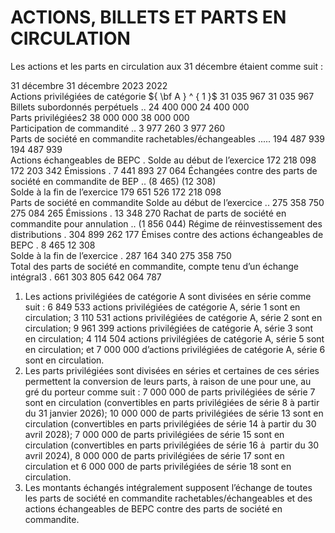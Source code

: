 # ACTIONS, BILLETS ET PARTS EN CIRCULATION  

Les actions et les parts en circulation aux 31 décembre étaient comme suit :  

31 décembre 31 décembre 2023 2022   
Actions privilégiées de catégorie ${ \bf A } ^ { 1 }$ 31 035 967 31 035 967   
Billets subordonnés perpétuels .. 24 400 000 24 400 000   
Parts privilégiées2 38 000 000 38 000 000   
Participation de commandité .. 3 977 260 3 977 260   
Parts de société en commandite rachetables/échangeables ..... 194 487 939 194 487 939   
Actions échangeables de BEPC . Solde au début de l’exercice 172 218 098 172 203 342 Émissions . 7 441 893 27 064 Échangées contre des parts de société en commandite de BEP .. (8 465) (12 308)   
Solde à la fin de l’exercice 179 651 526 172 218 098   
Parts de société en commandite Solde au début de l’exercice .. 275 358 750 275 084 265 Émissions . 13 348 270 Rachat de parts de société en commandite pour annulation .. (1 856 044) Régime de réinvestissement des distributions . 304 899 262 177 Émises contre des actions échangeables de BEPC . 8 465 12 308   
Solde à la fin de l’exercice . 287 164 340 275 358 750   
Total des parts de société en commandite, compte tenu d’un échange intégral3 . 661 303 805 642 064 787   
1) Les actions privilégiées de catégorie A sont divisées en série comme suit : 6 849 533 actions privilégiées de catégorie A, série 1 sont en circulation; 3 110 531 actions privilégiées de catégorie A, série 2 sont en circulation; 9 961 399 actions privilégiées de catégorie A, série 3 sont en circulation; $4 ~ 1 1 4 ~ 5 0 4$ actions privilégiées de catégorie A, série 5 sont en circulation; et 7 000 000 d’actions privilégiées de catégorie A, série 6 sont en circulation.   
2) Les parts privilégiées sont divisées en séries et certaines de ces séries permettent la conversion de leurs parts, à raison de une pour une, au gré du porteur comme suit : 7 000 000 de parts privilégiées de série 7 sont en circulation (convertibles en parts privilégiées de série 8 à partir du 31 janvier 2026); 10 000 000 de parts privilégiées de série 13 sont en circulation (convertibles en parts privilégiées de série 14 à partir du 30 avril 2028); 7 000 000 de parts privilégiées de série 15 sont en circulation (convertibles en parts privilégiées de série $1 6 \mathrm { ~ \dot { a } ~ }$ partir du 30 avril 2024), 8 000 000 de parts privilégiées de série 17 sont en circulation et 6 000 000 de parts privilégiées de série 18 sont en circulation.   
3) Les montants échangés intégralement supposent l’échange de toutes les parts de société en commandite rachetables/échangeables et des actions échangeables de BEPC contre des parts de société en commandite.  